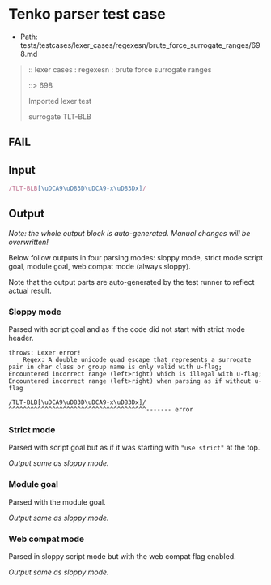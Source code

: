 # Tenko parser test case

- Path: tests/testcases/lexer_cases/regexesn/brute_force_surrogate_ranges/698.md

> :: lexer cases : regexesn : brute force surrogate ranges
>
> ::> 698
>
> Imported lexer test
>
> surrogate TLT-BLB

## FAIL

## Input

`````js
/TLT-BLB[\uDCA9\uD83D\uDCA9-x\uD83Dx]/
`````

## Output

_Note: the whole output block is auto-generated. Manual changes will be overwritten!_

Below follow outputs in four parsing modes: sloppy mode, strict mode script goal, module goal, web compat mode (always sloppy).

Note that the output parts are auto-generated by the test runner to reflect actual result.

### Sloppy mode

Parsed with script goal and as if the code did not start with strict mode header.

`````
throws: Lexer error!
    Regex: A double unicode quad escape that represents a surrogate pair in char class or group name is only valid with u-flag; Encountered incorrect range (left>right) which is illegal with u-flag; Encountered incorrect range (left>right) when parsing as if without u-flag

/TLT-BLB[\uDCA9\uD83D\uDCA9-x\uD83Dx]/
^^^^^^^^^^^^^^^^^^^^^^^^^^^^^^^^^^^^^^------- error
`````

### Strict mode

Parsed with script goal but as if it was starting with `"use strict"` at the top.

_Output same as sloppy mode._

### Module goal

Parsed with the module goal.

_Output same as sloppy mode._

### Web compat mode

Parsed in sloppy script mode but with the web compat flag enabled.

_Output same as sloppy mode._

